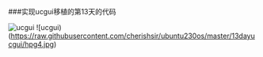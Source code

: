 ###实现ucgui移植的第13天的代码

![ucgui](https://raw.githubusercontent.com/cherishsir/ubuntu230os/master/13dayucgui/qemu.png)
![ucgui)(https://raw.githubusercontent.com/cherishsir/ubuntu230os/master/13dayucgui/hpg4.jpg)

